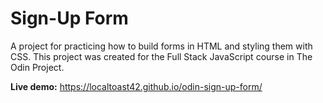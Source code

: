 # Sign-Up Form

A project for practicing how to build forms in HTML and styling them with CSS. This project was created for the Full Stack JavaScript course in The Odin Project.

**Live demo:** https://localtoast42.github.io/odin-sign-up-form/